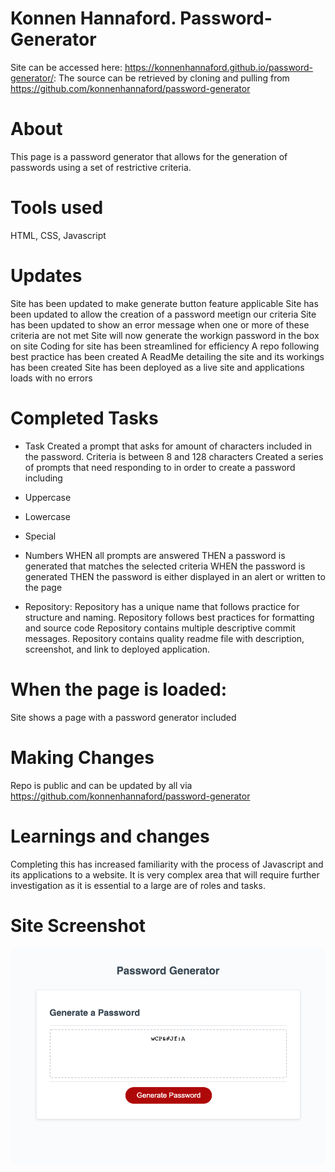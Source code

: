 # Konnen Hannaford.  Password-Generator

Site can be accessed here: https://konnenhannaford.github.io/password-generator/: 
The source can be retrieved by cloning and pulling from https://github.com/konnenhannaford/password-generator 

# About
This page is a password generator that allows for the generation of passwords using a set of restrictive criteria.  

# Tools used
HTML, CSS, Javascript

# Updates
Site has been updated to make generate button feature applicable
Site has been updated to allow the creation of a password meetign our criteria
Site has been updated to show an error message when one or more of these criteria are not met
Site will now generate the workign password in the box on site
Coding for site has been streamlined for efficiency
A repo following best practice has been created
A ReadMe detailing the site and its workings has been created
Site has been deployed as a live site and applications loads with no errors

# Completed Tasks
* Task
Created a prompt that asks for amount of characters included in the password.  Criteria is between 8 and 128 characters
Created a series of prompts that need responding to in order to create a password including
* Uppercase
* Lowercase
* Special
* Numbers
WHEN all prompts are answered
THEN a password is generated that matches the selected criteria
WHEN the password is generated
THEN the password is either displayed in an alert or written to the page

* Repository:
Repository has a unique name that follows practice for structure and naming.
Repository follows best practices for formatting and source code
Repository contains multiple descriptive commit messages.
Repository contains quality readme file with description, screenshot, and link to deployed application.

# When the page is loaded:
Site shows a page with a password generator included

# Making Changes
Repo is public and can be updated by all via https://github.com/konnenhannaford/password-generator 

# Learnings and changes
Completing this has increased familiarity with the process of Javascript and its applications to a website.  It is very complex area that will require further investigation as it is essential to a large are of roles and tasks.  

# Site Screenshot
![Random Password Generator](screencapture-file-Users-konnen-bootcamp-homework-third-password-generator-Develop-index-html-2021-09-09-13_31_21.png)

